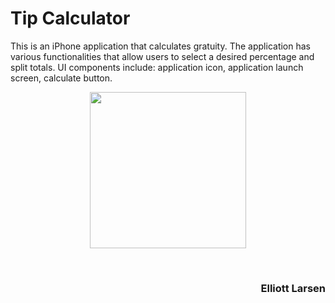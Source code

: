 # Tip Calculator

This is an iPhone application that calculates gratuity.  The application has various functionalities that allow users to select a desired percentage and split totals.  UI components include: application icon, application launch screen, calculate button.

<p align = "center">
<image src = "tip_capculator.gif" width = 250><br>
</p>

<br>
<h3 align= "right"> Elliott Larsen </h3>